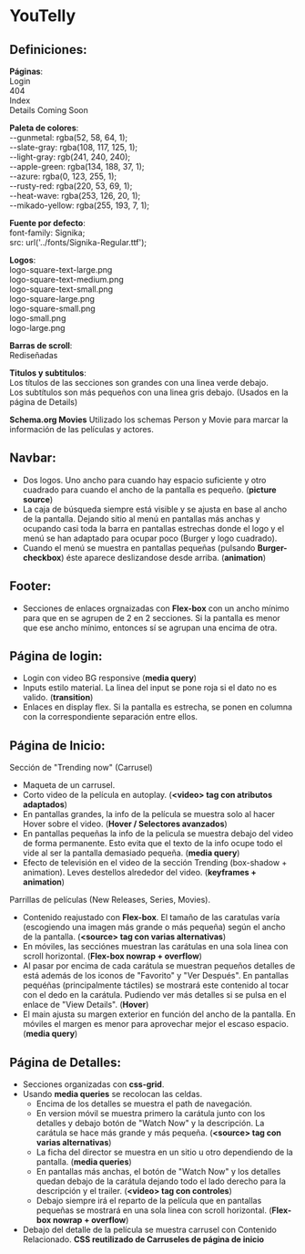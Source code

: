 # YouTelly

## Definiciones:  
  
  **Páginas**:  
    Login  
    404  
    Index  
    Details
    Coming Soon
  
  **Paleta de colores**:  
    --gunmetal: rgba(52, 58, 64, 1);  
    --slate-gray: rgba(108, 117, 125, 1);  
    --light-gray: rgb(241, 240, 240);  
    --apple-green: rgba(134, 188, 37, 1);  
    --azure: rgba(0, 123, 255, 1);  
    --rusty-red: rgba(220, 53, 69, 1);  
    --heat-wave: rgba(253, 126, 20, 1);  
    --mikado-yellow: rgba(255, 193, 7, 1);  
  
  **Fuente por defecto**:  
    font-family: Signika;  
    src: url('../fonts/Signika-Regular.ttf');  
  
  **Logos**:  
    logo-square-text-large.png  
    logo-square-text-medium.png  
    logo-square-text-small.png  
    logo-square-large.png  
    logo-square-small.png  
    logo-small.png  
    logo-large.png  
   
  **Barras de scroll**:  
    Rediseñadas  
  
  **Titulos y subtitulos**:  
    Los títulos de las secciones son grandes con una linea verde debajo.  
    Los subtítulos son más pequeños con una linea gris debajo. (Usados en la página de Details)  
    
  **Schema.org Movies**
    Utilizado los schemas Person y Movie para marcar la información de las películas y actores.
  
## Navbar: 
 - Dos logos. Uno ancho para cuando hay espacio suficiente y otro cuadrado para cuando el ancho de la pantalla es pequeño. (**picture source**)  
 - La caja de búsqueda siempre está visible y se ajusta en base al ancho de la pantalla. Dejando sitio al menú en pantallas más anchas y ocupando casi toda la barra en pantallas estrechas donde el logo y el menú se han adaptado para ocupar poco (Burger y logo cuadrado).  
 - Cuando el menú se muestra en pantallas pequeñas (pulsando **Burger-checkbox**) éste aparece deslizandose desde arriba. (**animation**)  

## Footer:  
  - Secciones de enlaces orgnaizadas con **Flex-box** con un ancho mínimo para que en se agrupen de 2 en 2 secciones. Si la pantalla es menor que ese ancho mínimo, entonces sí se agrupan una encima de otra.  
  
## Página de login:  
  - Login con video BG responsive (**media query**)  
  - Inputs estilo material. La linea del input se pone roja si el dato no es valido. (**transition**)  
  - Enlaces <a> en display flex. Si la pantalla es estrecha, se ponen en columna con la correspondiente separación entre ellos.  
  
## Página de Inicio:    
  Sección de "Trending now" (Carrusel)  
  - Maqueta de un carrusel.  
  - Corto video de la película en autoplay. (**&lt;video&gt; tag con atributos adaptados**)  
  - En pantallas grandes, la info de la película se muestra solo al hacer Hover sobre el video.  (**Hover / Selectores avanzados**)  
  - En pantallas pequeñas la info de la pelicula se muestra debajo del video de forma permanente. Esto evita que el texto de la info ocupe todo el vide al ser la pantalla demasiado pequeña. (**media query**)  
  - Efecto de televisión en el video de la sección Trending (box-shadow + animation). Leves destellos alrededor del video. (**keyframes + animation**)  
  
  Parrillas de películas (New Releases, Series, Movies).  
  - Contenido reajustado con **Flex-box**. El tamaño de las caratulas varía (escogiendo una imagen más grande o más pequeña) según el ancho de la pantalla. (**&lt;source&gt; tag con varias alternativas**)  
  - En móviles, las secciónes muestran las carátulas en una sola linea con scroll horizontal. (**Flex-box nowrap + overflow**) 
  - Al pasar por encima de cada carátula se muestran pequeños detalles de está además de los iconos de "Favorito" y "Ver Después". En pantallas pequéñas (principalmente táctiles) se mostrará este contenido al tocar con el dedo en la carátula. Pudiendo ver más detalles si se pulsa en el enlace de "View Details".  (**Hover**)  
  - El main ajusta su margen exterior en función del ancho de la pantalla. En móviles el margen es menor para aprovechar mejor el escaso espacio. (**media query**)  
  
## Página de Detalles:  
  - Secciones organizadas con **css-grid**.  
  - Usando **media queries** se recolocan las celdas.  
    - Encima de los detalles se muestra el path de navegación.  
    - En version móvil se muestra primero la carátula junto con los detalles y debajo botón de "Watch Now" y la descripción. La carátula se hace más grande y más pequeña. (**&lt;source&gt; tag con varias alternativas**)  
    - La ficha del director se muestra en un sitio u otro dependiendo de la pantalla. (**media queries**)  
    - En pantallas más anchas, el botón de "Watch Now" y los detalles quedan debajo de la carátula dejando todo el lado derecho para la descripción y el trailer. (**&lt;video&gt; tag con controles**)  
    - Debajo siempre irá el reparto de la película que en pantallas pequeñas se mostrará en una sola linea con scroll horizontal. (**Flex-box nowrap + overflow**)
  - Debajo del detalle de la película se muestra carrusel con Contenido Relacionado. **CSS reutilizado de Carruseles de página de inicio**  

